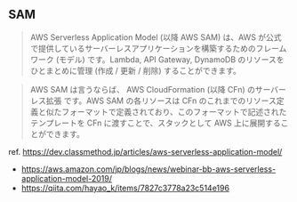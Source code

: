 ## SAM

> AWS Serverless Application Model (以降 AWS SAM) は、AWS が公式で提供しているサーバーレスアプリケーションを構築するためのフレームワーク (モデル) です。Lambda, API Gateway, DynamoDB のリソースをひとまとめに管理 (作成 / 更新 / 削除) することができます。

> AWS SAM は言うならば、 AWS CloudFormation (以降 CFn) のサーバーレス拡張 です。AWS SAM の各リソースは CFn のこれまでのリソース定義と似たフォーマットで定義されており、このフォーマットで記述されたテンプレートを CFn に渡すことで、スタックとして AWS 上に展開することができます。

ref. https://dev.classmethod.jp/articles/aws-serverless-application-model/

- https://aws.amazon.com/jp/blogs/news/webinar-bb-aws-serverless-application-model-2019/
- https://qiita.com/hayao_k/items/7827c3778a23c514e196
